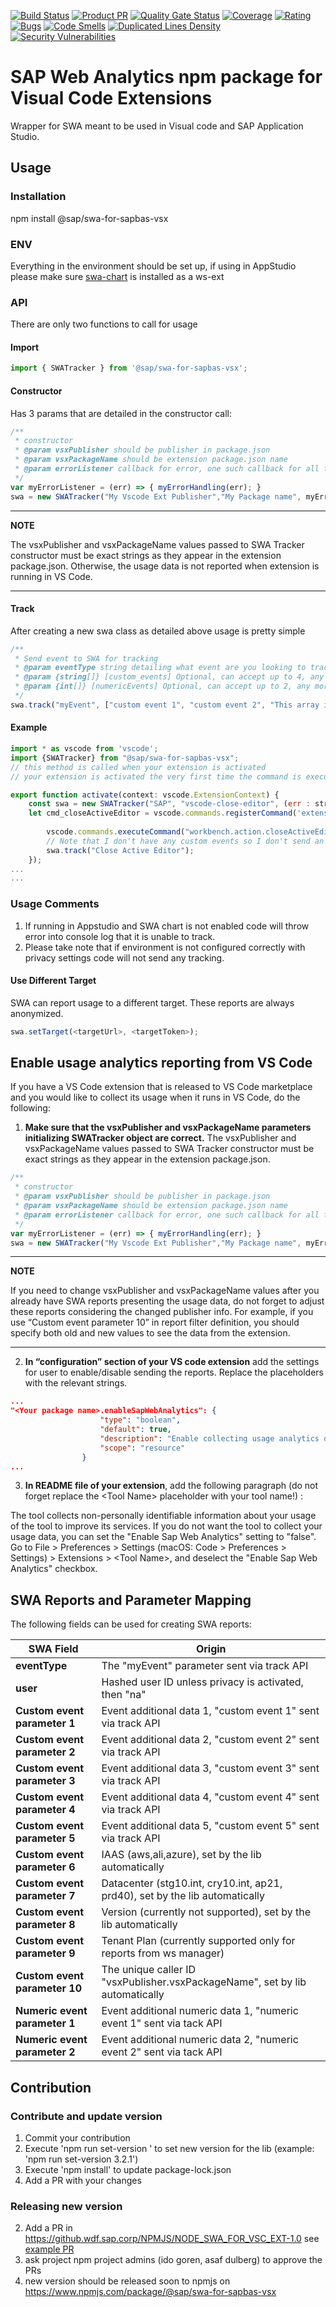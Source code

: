 [![Build Status](https://gkeplatform2.jaas-gcp.cloud.sap.corp/buildStatus/icon?job=swa-for-sapbas-vsx-voter/master)](https://gkeplatform2.jaas-gcp.cloud.sap.corp/job/swa-for-sapbas-vsx-voter/job/master/)
[![Product PR](https://esm-product-status.cfapps.sap.hana.ondemand.com/swa/badge)](https://esm-product-status.cfapps.sap.hana.ondemand.com/swa/pr)
[![Quality Gate Status](https://sonar.wdf.sap.corp/api/project_badges/measure?project=swa-for-sapbas-vsx&metric=alert_status)](https://sonar.wdf.sap.corp/dashboard?id=swa-for-sapbas-vsx)
[![Coverage](https://sonar.wdf.sap.corp/api/project_badges/measure?project=swa-for-sapbas-vsx&metric=coverage)](https://sonar.wdf.sap.corp/dashboard?id=swa-for-sapbas-vsx)
[![Rating](https://sonar.wdf.sap.corp/api/project_badges/measure?project=swa-for-sapbas-vsx&metric=sqale_rating)](https://sonar.wdf.sap.corp/dashboard?id=swa-for-sapbas-vsx)
[![Bugs](https://sonar.wdf.sap.corp/api/project_badges/measure?project=swa-for-sapbas-vsx&metric=bugs)](https://sonar.wdf.sap.corp/dashboard?id=swa-for-sapbas-vsx)
[![Code Smells](https://sonar.wdf.sap.corp/api/project_badges/measure?project=swa-for-sapbas-vsx&metric=code_smells)](https://sonar.wdf.sap.corp/dashboard?id=swa-for-sapbas-vsx)
[![Duplicated Lines Density](https://sonar.wdf.sap.corp/api/project_badges/measure?project=swa-for-sapbas-vsx&metric=duplicated_lines_density)](https://sonar.wdf.sap.corp/dashboard?id=swa-for-sapbas-vsx)
[![Security Vulnerabilities](https://sonar.wdf.sap.corp/api/project_badges/measure?project=swa-for-sapbas-vsx&metric=vulnerabilities)](https://sonar.wdf.sap.corp/dashboard?id=swa-for-sapbas-vsx)


# SAP Web Analytics npm package for Visual Code Extensions
Wrapper for SWA meant to be used in Visual code and SAP Application Studio.

## Usage

### Installation
npm install @sap/swa-for-sapbas-vsx

### ENV
Everything in the environment should be set up, if using in AppStudio please make sure [swa-chart](https://github.wdf.sap.corp/app-studio/swa-chart) is installed as a ws-ext

### API
There are only two functions to call for usage

#### Import
```js
import { SWATracker } from '@sap/swa-for-sapbas-vsx';
```

#### Constructor
Has 3 params that are detailed in the constructor call:  
```js
/**
 * constructor
 * @param vsxPublisher should be publisher in package.json
 * @param vsxPackageName should be extension package.json name
 * @param errorListener callback for error, one such callback for all the errors we receive via all the track methods err can be string (err.message) or number (response.statusCode)
 */
var myErrorListener = (err) => { myErrorHandling(err); }
swa = new SWATracker("My Vscode Ext Publisher","My Package name", myErrorListener)
```
---
**NOTE**

The vsxPublisher and vsxPackageName values passed to SWA Tracker constructor must be exact strings as they appear in the extension package.json. Otherwise, the usage data is not reported when extension is running in VS Code.

---

#### Track
After creating a new swa class as detailed above usage is pretty simple  
```js
/**
 * Send event to SWA for tracking
 * @param eventType string detailing what event are you looking to track (ex. "Generator Success!") 
 * @param {string[]} [custom_events] Optional, can accept up to 4, any more will be ignored
 * @param {int[]} [numericEvents] Optional, can accept up to 2, any more will be ignored
 */
swa.track("myEvent", ["custom event 1", "custom event 2", "This array is optional"],[1,2]); // numeric events is also optional
```

#### Example
```js
import * as vscode from 'vscode';
import {SWATracker} from "@sap/swa-for-sapbas-vsx";
// this method is called when your extension is activated
// your extension is activated the very first time the command is executed

export function activate(context: vscode.ExtensionContext) {
    const swa = new SWATracker("SAP", "vscode-close-editor", (err : string|number) => {console.log(err);});
    let cmd_closeActiveEditor = vscode.commands.registerCommand('extension.closeActiveEditor', () => {
        
        vscode.commands.executeCommand("workbench.action.closeActiveEditor");
        // Note that I don't have any custom events so I don't send an extra array
        swa.track("Close Active Editor");
    });
...
...
```

### Usage Comments
1. If running in Appstudio and SWA chart is not enabled code will throw error into console log that it is unable to track.  
2. Please take note that if environment is not configured correctly with privacy settings code will not send any tracking.  

#### Use Different Target
SWA can report usage to a different target.
These reports are always anonymized.
```js	
swa.setTarget(<targetUrl>, <targetToken>);
```

## Enable usage analytics reporting from VS Code
If you have a VS Code extension that is released to VS Code marketplace and you would like to collect its usage when it runs in VS Code, do the following:

1. **Make sure that the vsxPublisher and vsxPackageName parameters initializing SWATracker object are correct.** 
The vsxPublisher and vsxPackageName values passed to SWA Tracker constructor must be exact strings as they appear in the extension package.json.

```js
/**
 * constructor
 * @param vsxPublisher should be publisher in package.json
 * @param vsxPackageName should be extension package.json name
 * @param errorListener callback for error, one such callback for all the errors we receive via all the track methods err can be string (err.message) or number (response.statusCode)
 */
var myErrorListener = (err) => { myErrorHandling(err); }
swa = new SWATracker("My Vscode Ext Publisher","My Package name", myErrorListener)

```

---
**NOTE**

If you need to change vsxPublisher and vsxPackageName values after you already have SWA reports presenting the usage data, do not forget to adjust these reports considering the changed publisher info.
For example, if you use “Custom event parameter 10” in report filter definition, you should specify both old and new values to see the data from the extension.

---

2. **In “configuration” section of your VS code extension** add the settings for user to enable/disable sending the reports. Replace the placeholders with the relevant strings.

```json
...
"<Your package name>.enableSapWebAnalytics": {
					"type": "boolean",
					"default": true,
					"description": "Enable collecting usage analytics data for <Your Tool Name>.  If enabled, non-personally identifiable information is used to help understand the product usage and improve the tool.",
					"scope": "resource"
				}
...
```
3. **In README file of your extension**, add the following paragraph (do not forget replace the \<Tool Name\> placeholder with your tool name!) :

The tool collects non-personally identifiable information about your usage of the tool to improve its services.
If you do not want the tool to collect your usage data, you can set the "Enable Sap Web Analytics" setting to "false".
Go to File > Preferences > Settings (macOS: Code > Preferences > Settings) > Extensions > \<Tool Name\>, and deselect the "Enable Sap Web Analytics" checkbox.

## SWA Reports and Parameter Mapping
The following fields can be used for creating SWA reports:  

| SWA Field  | Origin |
| ------------- | ------------- |
| **eventType**  | The "myEvent" parameter sent via track API    |
| **user**  | Hashed user ID unless privacy is activated, then "na"    |
| **Custom event parameter 1**  | Event additional data 1, "custom event 1" sent via track API    |
| **Custom event parameter 2**  | Event additional data 2, "custom event 2" sent via track API    |
| **Custom event parameter 3**  | Event additional data 3, "custom event 3" sent via track API    |
| **Custom event parameter 4**  | Event additional data 4, "custom event 4" sent via track API    |
| **Custom event parameter 5**  | Event additional data 5, "custom event 5" sent via track API    |
| **Custom event parameter 6**  | IAAS (aws,ali,azure), set by the lib automatically   |
| **Custom event parameter 7**  | Datacenter (stg10.int, cry10.int, ap21, prd40), set by the lib automatically    |
| **Custom event parameter 8**  | Version (currently not supported), set by the lib automatically    |
| **Custom event parameter 9**  | Tenant Plan (currently supported only for reports from ws manager)    |
| **Custom event parameter 10**  | The unique caller ID "vsxPublisher.vsxPackageName", set by lib automatically  |
| **Numeric event parameter 1** | Event additional numeric data 1, "numeric event 1" sent via tack API |
| **Numeric event parameter 2** | Event additional numeric data 2, "numeric event 2" sent via tack API |

## Contribution
### Contribute and update version
1. Commit your contribution
2. Execute 'npm run set-version <new version>' to set new version for the lib (example: 'npm run set-version 3.2.1')
3. Execute 'npm install' to update package-lock.json
4. Add a PR with your changes

### Releasing new version
2. Add a PR in https://github.wdf.sap.corp/NPMJS/NODE_SWA_FOR_VSC_EXT-1.0 see [example PR](https://github.wdf.sap.corp/NPMJS/NODE_SWA_FOR_VSC_EXT-1.0)
3. ask project npm project admins (ido goren, asaf dulberg) to approve the PRs
4. new version should be released soon to npmjs on https://www.npmjs.com/package/@sap/swa-for-sapbas-vsx
